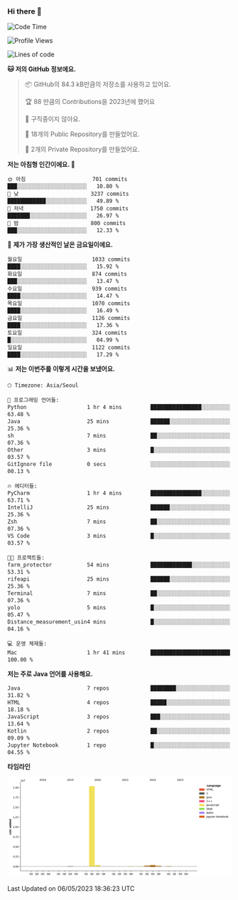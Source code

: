 ### Hi there 👋

<!--
**otm0937/otm0937** is a ✨ _special_ ✨ repository because its `README.md` (this file) appears on your GitHub profile.

Here are some ideas to get you started:

- 🔭 I’m currently working on ...
- 🌱 I’m currently learning ...
- 👯 I’m looking to collaborate on ...
- 🤔 I’m looking for help with ...
- 💬 Ask me about ...
- 📫 How to reach me: ...
- 😄 Pronouns: ...
- ⚡ Fun fact: ...
-->

  <!--START_SECTION:waka-->
![Code Time](http://img.shields.io/badge/Code%20Time-951%20hrs%2032%20mins-blue)

![Profile Views](http://img.shields.io/badge/Profile%20Views-0-blue)

![Lines of code](https://img.shields.io/badge/%EC%A0%80%EB%8A%94%20%EC%97%AC%ED%83%9C%EA%B9%8C%EC%A7%80%20-21.3%20million%20%EC%A4%84%EC%9D%98%20%EC%BD%94%EB%93%9C%EB%A5%BC%20%EC%9E%91%EC%84%B1%ED%96%88%EC%96%B4%EC%9A%94.-blue)

**🐱 저의 GitHub 정보에요.** 

> 📦 GitHub의 84.3 kB만큼의 저장소를 사용하고 있어요. 
 > 
> 🏆 88 만큼의 Contributions을 2023년에 했어요
 > 
> 🚫 구직중이지 않아요.
 > 
> 📜 18개의 Public Repository를 만들었어요. 
 > 
> 🔑 2개의 Private Repository를 만들었어요. 
 > 
**저는 아침형 인간이에요. 🐤** 

```text
🌞 아침                     701 commits         ███░░░░░░░░░░░░░░░░░░░░░░   10.80 % 
🌆 낮　                     3237 commits        ████████████░░░░░░░░░░░░░   49.89 % 
🌃 저녁                     1750 commits        ███████░░░░░░░░░░░░░░░░░░   26.97 % 
🌙 밤　                     800 commits         ███░░░░░░░░░░░░░░░░░░░░░░   12.33 % 
```
📅 **제가 가장 생산적인 날은 금요일이에요.** 

```text
월요일                      1033 commits        ████░░░░░░░░░░░░░░░░░░░░░   15.92 % 
화요일                      874 commits         ███░░░░░░░░░░░░░░░░░░░░░░   13.47 % 
수요일                      939 commits         ████░░░░░░░░░░░░░░░░░░░░░   14.47 % 
목요일                      1070 commits        ████░░░░░░░░░░░░░░░░░░░░░   16.49 % 
금요일                      1126 commits        ████░░░░░░░░░░░░░░░░░░░░░   17.36 % 
토요일                      324 commits         █░░░░░░░░░░░░░░░░░░░░░░░░   04.99 % 
일요일                      1122 commits        ████░░░░░░░░░░░░░░░░░░░░░   17.29 % 
```


📊 **저는 이번주를 이렇게 시간을 보냈어요.** 

```text
🕑︎ Timezone: Asia/Seoul

💬 프로그래밍 언어들: 
Python                   1 hr 4 mins         ████████████████░░░░░░░░░   63.48 % 
Java                     25 mins             ██████░░░░░░░░░░░░░░░░░░░   25.36 % 
sh                       7 mins              ██░░░░░░░░░░░░░░░░░░░░░░░   07.36 % 
Other                    3 mins              █░░░░░░░░░░░░░░░░░░░░░░░░   03.57 % 
GitIgnore file           0 secs              ░░░░░░░░░░░░░░░░░░░░░░░░░   00.13 % 

🔥 에디터들: 
PyCharm                  1 hr 4 mins         ████████████████░░░░░░░░░   63.71 % 
IntelliJ                 25 mins             ██████░░░░░░░░░░░░░░░░░░░   25.36 % 
Zsh                      7 mins              ██░░░░░░░░░░░░░░░░░░░░░░░   07.36 % 
VS Code                  3 mins              █░░░░░░░░░░░░░░░░░░░░░░░░   03.57 % 

🐱‍💻 프로젝트들: 
farm_protector           54 mins             █████████████░░░░░░░░░░░░   53.31 % 
rifeapi                  25 mins             ██████░░░░░░░░░░░░░░░░░░░   25.36 % 
Terminal                 7 mins              ██░░░░░░░░░░░░░░░░░░░░░░░   07.36 % 
yolo                     5 mins              █░░░░░░░░░░░░░░░░░░░░░░░░   05.47 % 
Distance_measurement_usin4 mins              █░░░░░░░░░░░░░░░░░░░░░░░░   04.16 % 

💻 운영 체제들: 
Mac                      1 hr 41 mins        █████████████████████████   100.00 % 
```

**저는 주로 Java 언어를 사용해요.** 

```text
Java                     7 repos             ████████░░░░░░░░░░░░░░░░░   31.82 % 
HTML                     4 repos             █████░░░░░░░░░░░░░░░░░░░░   18.18 % 
JavaScript               3 repos             ███░░░░░░░░░░░░░░░░░░░░░░   13.64 % 
Kotlin                   2 repos             ██░░░░░░░░░░░░░░░░░░░░░░░   09.09 % 
Jupyter Notebook         1 repo              █░░░░░░░░░░░░░░░░░░░░░░░░   04.55 % 
```



**타임라인**

![Lines of Code chart](https://raw.githubusercontent.com/otm0937/otm0937/main/assets/bar_graph.png)


 Last Updated on 06/05/2023 18:36:23 UTC
<!--END_SECTION:waka-->
